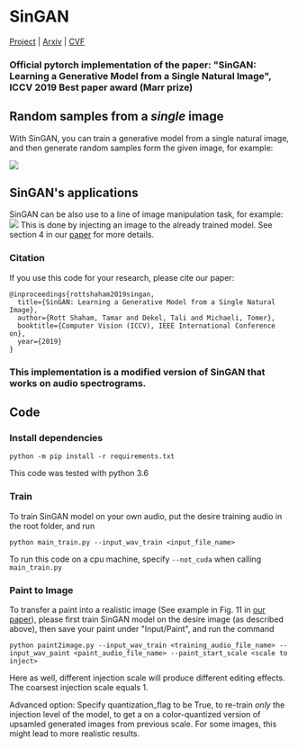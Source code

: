 # SinGAN

[Project](https://tamarott.github.io/SinGAN.htm) | [Arxiv](https://arxiv.org/pdf/1905.01164.pdf) | [CVF](http://openaccess.thecvf.com/content_ICCV_2019/papers/Shaham_SinGAN_Learning_a_Generative_Model_From_a_Single_Natural_Image_ICCV_2019_paper.pdf) 
### Official pytorch implementation of the paper: "SinGAN: Learning a Generative Model from a Single Natural Image", ICCV 2019 Best paper award (Marr prize)


## Random samples from a *single* image
With SinGAN, you can train a generative model from a single natural image, and then generate random samples form the given image, for example:

![](imgs/teaser.PNG)


## SinGAN's applications
SinGAN can be also use to a line of image manipulation task, for example:
 ![](imgs/manipulation.PNG)
This is done by injecting an image to the already trained model. See section 4 in our [paper](https://arxiv.org/pdf/1905.01164.pdf) for more details.


### Citation
If you use this code for your research, please cite our paper:

```
@inproceedings{rottshaham2019singan,
  title={SinGAN: Learning a Generative Model from a Single Natural Image},
  author={Rott Shaham, Tamar and Dekel, Tali and Michaeli, Tomer},
  booktitle={Computer Vision (ICCV), IEEE International Conference on},
  year={2019}
}
```

### This implementation is a modified version of SinGAN that works on audio spectrograms.

## Code

### Install dependencies

```
python -m pip install -r requirements.txt
```

This code was tested with python 3.6  

###  Train
To train SinGAN model on your own audio, put the desire training audio in the root folder, and run

```
python main_train.py --input_wav_train <input_file_name>
```


To run this code on a cpu machine, specify `--not_cuda` when calling `main_train.py`


###  Paint to Image

To transfer a paint into a realistic image (See example in Fig. 11 in [our paper](https://arxiv.org/pdf/1905.01164.pdf)), please first train SinGAN model on the desire image (as described above), then save your paint under "Input/Paint", and run the command

```
python paint2image.py --input_wav_train <training_audio_file_name> --input_wav_paint <paint_audio_file_name> --paint_start_scale <scale to inject>

```
Here as well, different injection scale will produce different editing effects. The coarsest injection scale equals 1. 

Advanced option: Specify quantization_flag to be True, to re-train *only* the injection level of the model, to get a on a color-quantized version of upsamled generated images from previous scale. For some images, this might lead to more realistic results.
